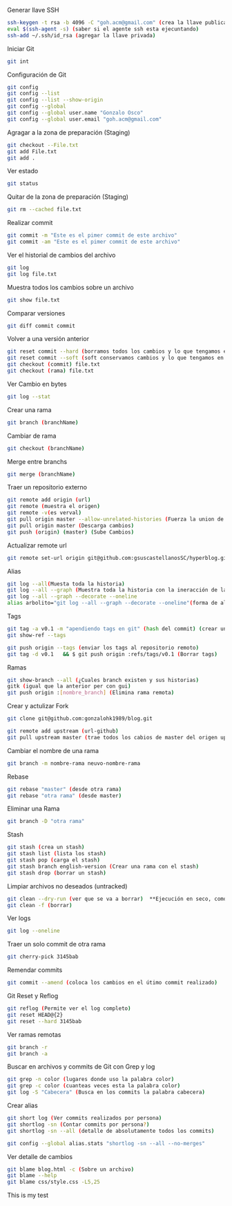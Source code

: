 Generar llave SSH
```sh
ssh-keygen -t rsa -b 4096 -C "goh.acm@gmail.com" (crea la llave publica y privada)
eval $(ssh-agent -s) (saber si el agente ssh esta ejecuntando)
ssh-add ~/.ssh/id_rsa (agregar la llave privada)
```
Iniciar Git
```sh
git int
```
Configuración de Git

```sh
git config
git config --list
git config --list --show-origin
git config --global
git config --global user.name "Gonzalo Osco"
git config --global user.email "goh.acm@gmail.com"
```

Agragar a la zona de preparación (Staging)
```sh
git checkout --File.txt 
git add File.txt
git add .
```

Ver estado
```sh
git status
```

Quitar de la zona de preparación (Staging)
```sh
git rm --cached file.txt
```

Realizar commit
```sh
git commit -m "Este es el pimer commit de este archivo"
git commit -am "Este es el pimer commit de este archivo"
```

Ver el historial de cambios del archivo
```sh
git log
git log file.txt
```

Muestra todos los cambios sobre un archivo
```sh
git show file.txt
```

Comparar versiones
```sh
git diff commit commit
```

Volver a una versión anterior
```sh
git reset commit --hard (borramos todos los cambios y lo que tengamos en staging) 
git reset commit --soft (soft conservamos cambios y lo que tengamos en staging) 
git checkout (commit) file.txt
git checkout (rama) file.txt
```

Ver Cambio en bytes
```sh
git log --stat
```

Crear una rama
```sh
git branch (branchName)
```

Cambiar de rama
```sh
git checkout (branchName)
```

Merge entre branchs
```sh
git merge (branchName)
```

Traer un repositorio externo
```sh
git remote add origin (url)
git remote (muestra el origen)
git remote -v(es verval)
git pull origin master --allow-unrelated-histories (Fuerza la union de las diferentes historias)
git pull origin master (Descarga cambios)
git push (origin) (master) (Sube Cambios)
```
Actualizar remote url
```sh
git remote set-url origin git@github.com:gsuscastellanosSC/hyperblog.git (cambiar url para que sea con ssh)
```

Alias
```sh
git log --all(Muesta toda la historia)
git log --all --graph (Muestra toda la historia con la ineracción de las ramas)
git log --all --graph --decorate --oneline
alias arbolito="git log --all --graph --decorate --oneline"(forma de alias en linux)
```
Tags
```sh
git tag -a v0.1 -m "apendiendo tags en git" (hash del commit) (crear un tag)
git show-ref --tags

git push origin --tags (enviar los tags al repositorio remoto)
git tag -d v0.1   && $ git push origin :refs/tags/v0.1 (Borrar tags)
```
Ramas
```sh
git show-branch --all (¿Cuales branch existen y sus historias)
gitk (igual que la anterior per con gui)
git push origin :[nombre_branch] (Elimina rama remota)
```

Crear y actulizar Fork
```sh
git clone git@github.com:gonzalohk1989/blog.git

git remote add upstream (url-github)
git pull upstream master (trae todos los cabios de master del origen upstream)
```

Cambiar el nombre de una rama
```sh
git branch -m nombre-rama neuvo-nombre-rama
```

Rebase
```sh
git rebase "master" (desde otra rama)
git rebase "otra rama" (desde master)
```

Eliminar una Rama
```sh
git branch -D "otra rama"
```
Stash
```sh
git stash (crea un stash)
git stash list (lista los stash)
git stash pop (carga el stash)
git stash branch english-version (Crear una rama con el stash)
git stash drop (borrar un stash)
```

Limpiar archivos no deseados (untracked)
```sh
git clean --dry-run (ver que se va a borrar)  **Ejecución en seco, como probraban los cohetes y los barcos**
git clean -f (borrar)       
```

Ver logs
```sh
git log --oneline
```
Traer un solo commit de otra rama
```sh
git cherry-pick 3145bab
```
Remendar commits
```sh
git commit --amend (coloca los cambios en el útimo commit realizado)
```

Git Reset y Reflog
```sh
git reflog (Permite ver el log completo)
git reset HEAD@{2}
git reset --hard 3145bab
```
Ver ramas remotas
```sh
git branch -r
git branch -a
```
Buscar en archivos y commits de Git con Grep y log
```sh
git grep -n color (lugares donde uso la palabra color)
git grep -c color (cuanteas veces esta la palabra color)
git log -S "Cabecera" (Busca en los commits la palabra cabecera)
```
Crear alias
```sh
git short log (Ver commits realizados por persona)
git shortlog -sn (Contar commits por persona?)
git shortlog -sn --all (detalle de absolutamente todos los commits)

git config --global alias.stats "shortlog -sn --all --no-merges"
```
Ver detalle de cambios
```sh
git blame blog.html -c (Sobre un archivo)
git blame --help
git blame css/style.css -L5,25
```
This is my test